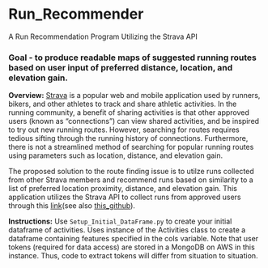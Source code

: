 # Run_Recommender
A Run Recommendation Program Utilizing the Strava API

### Goal - to produce readable maps of suggested running routes based on user input of preferred distance, location, and elevation gain.

**Overview:** 
[Strava](https://www.strava.com) is a popular web and mobile application used by runners, bikers, and other athletes to track and share athletic activities. In the running community, a benefit of sharing activities is that other approved users (known as “connections”) can view shared activities, and be inspired to try out new running routes. However, searching for routes requires tedious sifting through the running history of connections. Furthermore, there is not a streamlined method of searching for popular running routes using parameters such as location, distance, and elevation gain.  

The proposed solution to the route finding issue is to utilze runs collected from other Strava members and recommend runs based on similarity to a list of preferred location proximity, distance, and elevation gain.  This application utilizes the Strava API to collect runs from approved users through this [link](https://route.dsi.link/)(see also [this_github](https://github.com/elizabethguy86/runpaw)).

**Instructions:**
Use `Setup_Initial_DataFrame.py` to create your initial dataframe of activities. Uses instance of the Activities class to create a dataframe containing features specified in the cols variable.  Note that user tokens (required for data access) are stored in a MongoDB on AWS in this instance.  Thus, code to extract tokens will differ from situation to situation.
